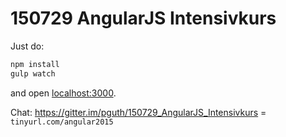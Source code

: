# 150729 AngularJS Intensivkurs

Just do:

```js
npm install
gulp watch
```

and open [localhost:3000](http://localhost:3000).

Chat:
https://gitter.im/pguth/150729_AngularJS_Intensivkurs
= `tinyurl.com/angular2015`
